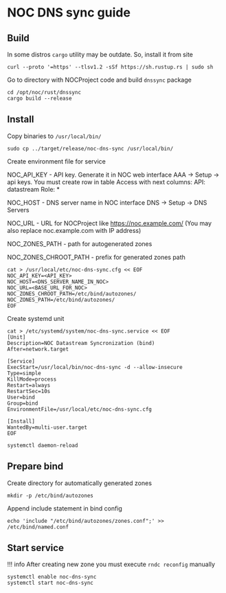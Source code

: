 # NOC DNS sync guide

## Build

In some distros `cargo` utility may be outdate. So, install it from site

```
curl --proto '=https' --tlsv1.2 -sSf https://sh.rustup.rs | sudo sh
```

Go to directory with NOCProject code and build `dnssync` package

```
cd /opt/noc/rust/dnssync
cargo build --release
```

## Install

Copy binaries to `/usr/local/bin/`

```
sudo cp ../target/release/noc-dns-sync /usr/local/bin/
```

Create environment file for service

NOC_API_KEY - API key. Generate it in NOC web interface AAA -> Setup -> api keys.
You must create row in table Access with next columns:
API: datastream
Role: *

NOC_HOST - DNS server name in NOC interface DNS -> Setup -> DNS Servers

NOC_URL - URL for NOCProject like https://noc.example.com/ 
(You may also replace noc.example.com with IP address)

NOC_ZONES_PATH - path for autogenerated zones

NOC_ZONES_CHROOT_PATH - prefix for generated zones path


```
cat > /usr/local/etc/noc-dns-sync.cfg << EOF
NOC_API_KEY=<API_KEY>
NOC_HOST=<DNS_SERVER_NAME_IN_NOC>
NOC_URL=<BASE_URL_FOR_NOC>
NOC_ZONES_CHROOT_PATH=/etc/bind/autozones/
NOC_ZONES_PATH=/etc/bind/autozones/
EOF
```

Create systemd unit

```
cat > /etc/systemd/system/noc-dns-sync.service << EOF
[Unit]
Description=NOC Datastream Syncronization (bind)
After=network.target

[Service]
ExecStart=/usr/local/bin/noc-dns-sync -d --allow-insecure
Type=simple
KillMode=process
Restart=always
RestartSec=10s
User=bind
Group=bind
EnvironmentFile=/usr/local/etc/noc-dns-sync.cfg

[Install]
WantedBy=multi-user.target
EOF

systemctl daemon-reload
```

## Prepare bind

Create directory for automatically generated zones
```
mkdir -p /etc/bind/autozones
```

Append include statement in bind config

```
echo 'include "/etc/bind/autozones/zones.conf";' >> /etc/bind/named.conf
```

## Start service

!!! info
    After creating new zone you must execute `rndc reconfig` manually

```
systemctl enable noc-dns-sync
systemctl start noc-dns-sync
```
